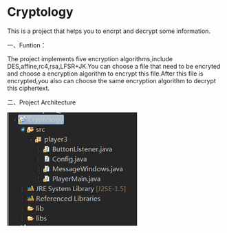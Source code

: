# Cryptology
This is a project that helps you to encrpt and decrypt some information.

一、Funtion：

The project implements five encryption algorithms,include DES,affine,rc4,rsa,LFSR+JK.You can choose a file that need to be encryted and
choose a encryption algorithm to encrypt this file.After this file is encrypted,you also can choose the same encryption algorithm to decrypt
this ciphertext.

二、Project Architecture

![image](https://github.com/Alexlingl/Cryptology/blob/master/images/project_arch.png)



